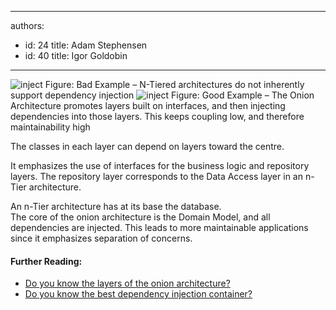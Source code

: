 

---
authors:
  - id: 24
    title: Adam Stephensen
  - id: 40
    title: Igor Goldobin
---




<span class='intro'> <img class="ms-rteCustom-ImageArea" alt="inject" src="/PublishingImages/dependency-injection-bad.jpg" /> <span class="ms-rteCustom-FigureBad">Figure&#58; Bad Example – N-Tiered architectures do not inherently support dependency injection</span> <img class="ms-rteCustom-ImageArea" alt="inject" src="/PublishingImages/dependency-injection-good.jpg" /> <span class="ms-rteCustom-FigureGood">Figure&#58; Good Example – The Onion Architecture promotes layers built on interfaces, and then injecting dependencies into those layers. This keeps coupling low, and therefore maintainability high</span>  </span>

<p>The classes in each layer can depend on layers toward the centre.</p><p>It emphasizes the use of interfaces for the business logic and repository layers. The repository layer corresponds to the Data Access layer in an n-Tier architecture.</p><p>An n-Tier architecture has at its base the database.<br>The core of the onion architecture is the Domain Model, and all dependencies are injected. This leads to more ​maintainable applications since it emphasizes separation of concerns.</p>
<h4> Further Reading&#58; </h4><ul><li>
      <a href="/Pages/The-layers-of-the-onion-architecture.aspx">Do you know the layers of the onion architecture?</a></li><li>
      <a href="/_layouts/15/FIXUPREDIRECT.ASPX?WebId=3dfc0e07-e23a-4cbb-aac2-e778b71166a2&amp;TermSetId=07da3ddf-0924-4cd2-a6d4-a4809ae20160&amp;TermId=0aa194e1-2de9-4ed1-b430-444109d65a50">Do you know the best dependency injection container​?​</a></li></ul>


